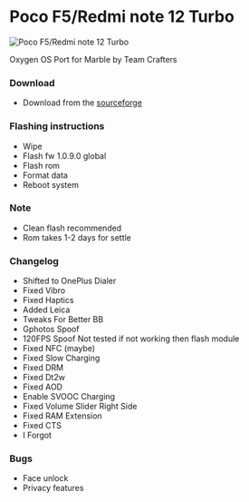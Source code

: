 # Poco F5/Redmi note 12 Turbo
![Poco F5/Redmi note 12 Turbo](https://i02.appmifile.com/173_operator_sg/20/04/2023/27b9038f6166371bea81e9b5aad9a66a.png)



Oxygen OS Port for Marble by Team Crafters

### Download
- Download from the [sourceforge](https://sourceforge.net/projects/crafters-projects/files/OOS15/Marble/)

### Flashing instructions
- Wipe
- Flash fw 1.0.9.0 global 
- Flash rom 
- Format data 
- Reboot system

### Note
- Clean flash recommended
- Rom takes 1-2 days for settle

### Changelog
- Shifted to OnePlus Dialer
- Fixed Vibro
- Fixed Haptics
- Added Leica
- Tweaks For Better BB
- Gphotos Spoof
- 120FPS Spoof Not tested if not working then flash module
- Fixed NFC (maybe)
- Fixed Slow Charging
- Fixed DRM
- Fixed Dt2w
- Fixed AOD
- Enable SVOOC Charging
- Fixed Volume Slider Right Side
- Fixed RAM Extension
- Fixed CTS
- I Forgot

### Bugs
- Face unlock 
- Privacy features
